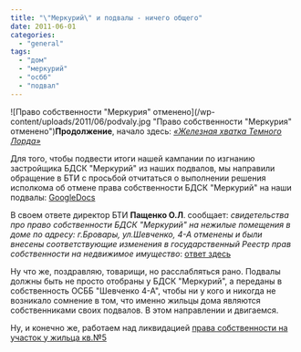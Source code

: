 ```yaml
---
title: "\"Меркурий\" и подвалы - ничего общего"
date: 2011-06-01
categories: 
  - "general"
tags: 
  - "дом"
  - "меркурий"
  - "осбб"
  - "подвал"
---
```


![Право собственности "Меркурия" отменено](/wp-content/uploads/2011/06/podvaly.jpg "Право собственности "Меркурия" отменено")**Продолжение**, начало здесь: [_«Железная хватка Темного Лорда»_](http://shevchenko4a.brovary.org/jeleznaya-hvatka-temnogo-lorda/)

Для того, чтобы подвести итоги нашей кампании по изгнанию застройщика БДСК "Меркурий" из наших подвалов, мы направили обращение в БТИ с просьбой отчитаться о выполнении решения исполкома об отмене права собственности БДСК "Меркурий" на наши подвалы: [GoogleDocs](http://goo.gl/ei8qd)

В своем ответе директор БТИ **Пащенко О.Л**. сообщает: _свидетельства про право собственности БДCК "Меркурий" на нежилые помещения в доме по адресу: г.Бровары, ул.Шевченко, 4-А отменены и были внесены соответствующие изменения в государственный Реестр прав собственности на недвижимое имущество_: [ответ здесь](/wp-content/uploads/2011/06/IMG_0228.JPG)

Ну что же, поздравляю, товарищи, но расслабляться рано. Подвалы должны быть не просто отобраны у БДСК "Меркурий", а переданы в собственность <!--more-->ОСББ "Шевченко 4-А", чтобы ни у кого и никогда не возникало сомнение в том, что именно жильцы дома являются собственниками своих подвалов. В этом направлении и двигаемся.

Ну, и конечно же, работаем над ликвидацией [права собственности на участок у жильца кв.№5](http://shevchenko4a.brovary.org/uchastok-dlya-kvartiry-no-5/)
